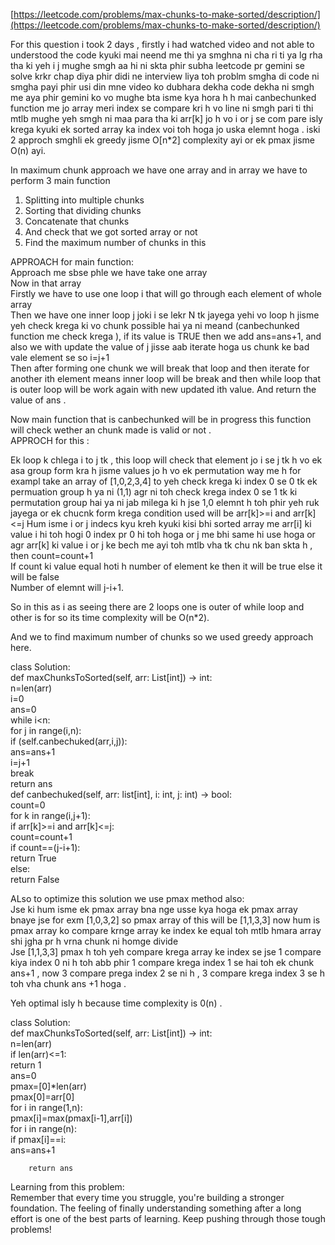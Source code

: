 [https://leetcode.com/problems/max-chunks-to-make-sorted/description/](https://leetcode.com/problems/max-chunks-to-make-sorted/description/)

For this question i took 2 days , firstly i had watched video and not able to understood the code kyuki  mai neend me thi ya smghna ni cha ri ti ya lg rha tha ki yeh i j mughe smgh aa hi ni skta phir subha leetcode pr gemini se solve krkr chap diya phir didi ne interview liya toh problm smgha di code ni smgha payi phir usi din mne video ko dubhara dekha code dekha ni smgh me aya phir gemini ko vo mughe bta isme kya hora h h mai canbechunked function me jo array meri index se compare kri h vo line ni smgh pari ti thi mtlb mughe yeh smgh ni maa para tha ki arr\[k\] jo h vo i or j se com pare isly krega kyuki ek sorted array ka index voi toh hoga jo uska elemnt hoga .  iski 2 approch smghli ek greedy jisme O\[n\*2\] complexity ayi or ek pmax jisme O(n) ayi. 

In maximum chunk approach we have one array and in array we have to perform 3 main function 

1. Splitting into multiple chunks  
2. Sorting that dividing chunks  
3. Concatenate that chunks   
4. And check that we got sorted array or not   
5. Find the maximum number of chunks in this

APPROACH for main function:  
 Approach me sbse phle we have take one array   
Now in that array    
Firstly we have to use one loop i that will go through each element of whole array   
Then we have one inner loop j joki i se lekr N tk jayega yehi vo loop h jisme yeh check krega ki vo chunk possible hai ya ni meand (canbechunked function me check krega ), if its value is TRUE then we add ans=ans+1, and also we with update the value of j jisse aab iterate hoga us chunk ke bad vale element se so i=j+1  
Then after forming one chunk we will break that loop and then iterate for another ith element means inner loop will be break and then while loop that is outer loop will be work again with new updated ith value. And return the value of ans .

Now main function that is canbechunked will be in progress this function will check wether an chunk made is valid or not .  
APPROCH for this : 

Ek loop k chlega i to j tk , this loop will check that element jo i se j tk h vo ek asa group form kra h jisme values jo h vo ek permutation way me h for exampl take an array of \[1,0,2,3,4\] to yeh check krega ki index 0 se 0 tk ek permuation group h ya ni (1,1) agr ni toh check krega index 0 se 1 tk ki permutation group hai ya ni jab milega ki h jse 1,0 elemnt h toh phir yeh ruk jayega or ek chucnk form krega condition used will be arr\[k\]\>=i and arr\[k\] \<=j  Hum isme i or j indecs kyu kreh kyuki kisi bhi sorted array me arr\[i\] ki value i hi toh hogi 0 index pr  0 hi toh hoga or j me bhi same hi use hoga or agr arr\[k\] ki value i or j ke bech me ayi toh mtlb vha tk chu nk ban skta h , then count=count+1  
If count ki value equal hoti h number of element ke then it will be true else it will be false  
Number of elemnt will j-i+1.

So in this as i as seeing there are 2 loops one is outer of while loop and other is for so its time complexity will be O(n\*2).

And we to find maximum number of chunks so we used greedy approach here.

    
class Solution:  
    def maxChunksToSorted(self, arr: List\[int\]) \-\> int:  
        n=len(arr)  
        i=0  
        ans=0  
        while i\<n:  
            for j in range(i,n):  
                if (self.canbechuked(arr,i,j)):  
                    ans=ans+1  
                    i=j+1  
                    break    
        return ans  
    def canbechuked(self, arr: list\[int\], i: int, j: int) \-\> bool:  
        count=0  
        for k in range(i,j+1):  
            if arr\[k\]\>=i and arr\[k\]\<=j:  
                count=count+1  
        if count==(j-i+1):  
            return True  
        else:  
            return False

ALso to optimize this solution we use pmax method also:  
Jse ki hum isme ek pmax array bna nge usse kya hoga ek pmax array bnaye jse for exm \[1,0,3,2\] so pmax array of this will be \[1,1,3,3\] now hum is pmax array ko compare krnge  array ke index ke equal toh mtlb hmara array shi jgha pr h vrna chunk ni homge divide  
Jse \[1,1,3,3\] pmax h toh yeh compare krega array ke index se jse 1 compare kiya index 0 ni h toh abb phir 1 compare krega index 1 se hai toh ek chunk ans+1 , now 3 compare prega index 2 se ni h , 3 compare krega index 3 se h toh vha chunk ans \+1 hoga .

Yeh optimal isly h because time complexity is 0(n) .

class Solution:  
    def maxChunksToSorted(self, arr: List\[int\]) \-\> int:  
        n=len(arr)  
        if len(arr)\<=1:  
            return 1  
        ans=0  
        pmax=\[0\]\*len(arr)  
        pmax\[0\]=arr\[0\]  
        for i in range(1,n):  
            pmax\[i\]=max(pmax\[i-1\],arr\[i\])  
        for i in range(n):  
            if pmax\[i\]==i:  
                ans=ans+1  
         
        return ans

Learning from this problem:  
Remember that every time you struggle, you're building a stronger foundation. The feeling of finally understanding something after a long effort is one of the best parts of learning. Keep pushing through those tough problems\!  
